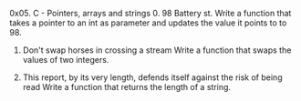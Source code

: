 0x05. C - Pointers, arrays and strings
0. 98 Battery st.
Write a function that takes a pointer to an int as parameter and updates the value it points to to 98.


1. Don't swap horses in crossing a stream
Write a function that swaps the values of two integers.


2. This report, by its very length, defends itself against the risk of being read
Write a function that returns the length of a string.

